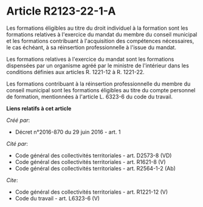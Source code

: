 # Article R2123-22-1-A

Les formations éligibles au titre du droit individuel à la formation sont les formations relatives à l'exercice du mandat du
membre du conseil municipal et les formations contribuant à l'acquisition des compétences nécessaires, le cas échéant, à sa
réinsertion professionnelle à l'issue du mandat.

Les formations relatives à l'exercice du mandat sont les formations dispensées par un organisme agréé par le ministre de
l'intérieur dans les conditions définies aux articles R. 1221-12 à R. 1221-22.

Les formations contribuant à la réinsertion professionnelle du membre du conseil municipal sont les formations éligibles au
titre du compte personnel de formation, mentionnées à l'article L. 6323-6 du code du travail.

**Liens relatifs à cet article**

_Créé par_:

  - Décret n°2016-870 du 29 juin 2016 - art. 1

_Cité par_:

  - Code général des collectivités territoriales - art. D2573-8 (VD)
  - Code général des collectivités territoriales - art. R1621-8 (V)
  - Code général des collectivités territoriales - art. R2564-1-2 (Ab)

_Cite_:

  - Code général des collectivités territoriales - art. R1221-12 (V)
  - Code du travail - art. L6323-6 (V)
